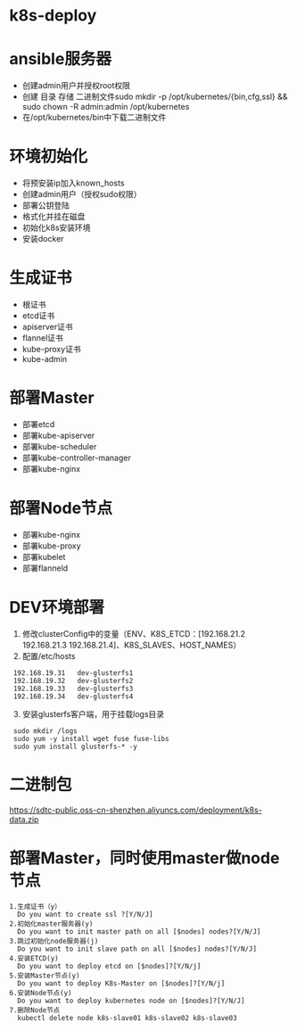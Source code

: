 # k8s-deploy
# ansible服务器
  - 创建admin用户并授权root权限
  - 创建 目录 存储 二进制文件sudo mkdir -p /opt/kubernetes/{bin,cfg,ssl} && sudo chown -R admin:admin /opt/kubernetes
  - 在/opt/kubernetes/bin中下载二进制文件
# 环境初始化
  - 将预安装ip加入known_hosts
  - 创建admin用户（授权sudo权限）
  - 部署公钥登陆
  - 格式化并挂在磁盘
  - 初始化k8s安装环境
  - 安装docker
# 生成证书
  - 根证书
  - etcd证书
  - apiserver证书
  - flannel证书
  - kube-proxy证书
  - kube-admin

# 部署Master
  - 部署etcd
  - 部署kube-apiserver
  - 部署kube-scheduler
  - 部署kube-controller-manager
  - 部署kube-nginx
# 部署Node节点
  - 部署kube-nginx
  - 部署kube-proxy
  - 部署kubelet
  - 部署flanneld


# DEV环境部署
 1. 修改clusterConfig中的变量（ENV、K8S_ETCD：[192.168.21.2 192.168.21.3 192.168.21.4]、K8S_SLAVES、HOST_NAMES）
 2. 配置/etc/hosts
   ```
    192.168.19.31   dev-glusterfs1
    192.168.19.32   dev-glusterfs2
    192.168.19.33   dev-glusterfs3
    192.168.19.34   dev-glusterfs4
   ```
 3. 安装glusterfs客户端，用于挂载logs目录
   ```
    sudo mkdir /logs
    sudo yum -y install wget fuse fuse-libs
    sudo yum install glusterfs-* -y
   ```

# 二进制包
https://sdtc-public.oss-cn-shenzhen.aliyuncs.com/deployment/k8s-data.zip

# 部署Master，同时使用master做node节点
  ```
  1.生成证书（y）
    Do you want to create ssl ?[Y/N/J]
  2.初始化master服务器(y)
    Do you want to init master path on all [$nodes] nodes?[Y/N/J]
  3.跳过初始化node服务器(j)
    Do you want to init slave path on all [$nodes] nodes?[Y/N/J]
  4.安装ETCD(y)
    Do you want to deploy etcd on [$nodes]?[Y/N/j]
  5.安装Master节点(y)
    Do you want to deploy K8s-Master on [$nodes]?[Y/N/j]
  6.安装Node节点(y)
    Do you want to deploy kubernetes node on [$nodes]?[Y/N/J]
  7.删除Node节点
    kubectl delete node k8s-slave01 k8s-slave02 k8s-slave03
  ```